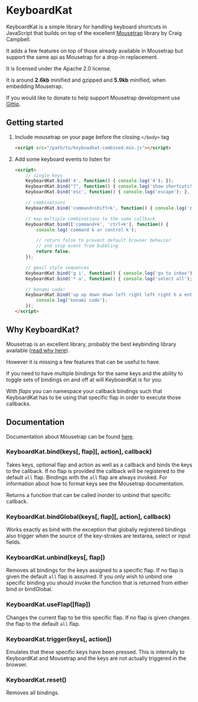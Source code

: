 # KeyboardKat

KeyboardKat is a simple library for handling keyboard shortcuts in JavaScript that builds on top of the excellent [Mousetrap](https://github.com/ccampbell/mousetrap) library by Craig Campbell.

It adds a few features on top of those already available in Mousetrap but support the same api as Mousetrap for a drop-in replacement.

It is licensed under the Apache 2.0 license.

It is around **2.6kb** minified and gzipped and **5.9kb** minified, when embedding Mousetrap.

If you would like to donate to help support Mousetrap development use [Gittip](https://www.gittip.com/ccampbell).

## Getting started

1.  Include mousetrap on your page before the closing ``</body>`` tag

    ```html
    <script src="/path/to/keyboadkat-combined.min.js"></script>
    ```

2.  Add some keyboard events to listen for

    ```html
    <script>
        // single keys
        KeyboardKat.bind('4', function() { console.log('4'); });
        KeyboardKat.bind("?", function() { console.log('show shortcuts!'); });
        KeyboardKat.bind('esc', function() { console.log('escape'); }, 'keyup');

        // combinations
        KeyboardKat.bind('command+shift+k', function() { console.log('command shift k'); });

        // map multiple combinations to the same callback
        KeyboardKat.bind(['command+k', 'ctrl+k'], function() {
            console.log('command k or control k');

            // return false to prevent default browser behavior
            // and stop event from bubbling
            return false;
        });

        // gmail style sequences
        KeyboardKat.bind('g i', function() { console.log('go to inbox'); });
        KeyboardKat.bind('* a', function() { console.log('select all'); });

        // konami code!
        KeyboardKat.bind('up up down down left right left right b a enter', function() {
            console.log('konami code');
        });
    </script>
    ```

## Why KeyboardKat?

Mousetrap is an excellent library, probably the best keybinding library available ([read why here](https://github.com/ccampbell/mousetrap#why-mousetrap)).

However it is missing a few features that can be useful to have. 

If you need to have multiple bindings for the same keys and the ability to toggle sets of bindings on and off at will KeyboardKat is for you.

With *flaps* you can namespace your callback bindings such that KeyboardKat has to be using that specific flap in order to execute those callbacks.

## Documentation

Documentation about Mousetrap can be found [here](http://craig.is/killing/mice).

### KeyboardKat.bind(keys[, flap][, action], callback)

Takes keys, optional flap and action as well as a callback and binds the keys to the callback. If no flap is provided the callback will be registered to the default `all` flap. Bindings with the `all` flap are always invoked. For information about how to format keys see the Mousetrap documentation.

Returns a function that can be called inorder to unbind that specific callback.

### KeyboardKat.bindGlobal(keys[, flap][, action], callback)

Works exactly as bind with the exception that globally registered bindings also trigger when the source of the key-strokes are textarea, select or input fields.

### KeyboardKat.unbind(keys[, flap])

Removes all bindings for the keys assigned to a specific flap. If no flap is given the default `all` flap is assumed.  If you only wish to unbind one specific binding you should invoke the function that is returned from either bind or bindGlobal.

### KeyboardKat.useFlap([flap])

Changes the current flap to be this specific flap. If no flap is given changes the flap to the default `all` flap.

### KeyboardKat.trigger(keys[, action])

Emulates that these specific keys have been pressed. This is internally to KeyboardKat and Mousetrap and the keys are not actually triggered in the browser.

### KeyboardKat.reset()

Removes all bindings.
